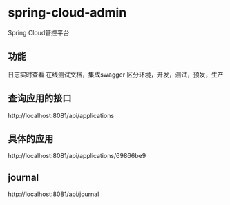 # spring-cloud-admin
Spring Cloud管控平台

## 功能
 日志实时查看
 在线测试文档，集成swagger
 区分环境，开发，测试，预发，生产


## 查询应用的接口
http://localhost:8081/api/applications

## 具体的应用
http://localhost:8081/api/applications/69866be9


## journal
http://localhost:8081/api/journal
